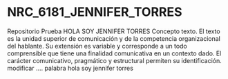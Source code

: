 # NRC_6181_JENNIFER_TORRES
Repositorio Prueba
HOLA SOY JENNIFER TORRES
Concepto texto. 
El texto es la unidad superior de comunicación y de la competencia organizacional del hablante.
 Su extensión es variable y corresponde a un todo comprensible que tiene una finalidad comunicativa en un contexto dado. 
El carácter comunicativo, pragmático y estructural permiten su identificación.
modificar
....
palabra
hola soy jennifer torres
